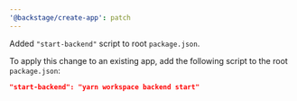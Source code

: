 ```yaml
---
'@backstage/create-app': patch
---
```


Added `"start-backend"` script to root `package.json`.

To apply this change to an existing app, add the following script to the root `package.json`:

```json
"start-backend": "yarn workspace backend start"
```
